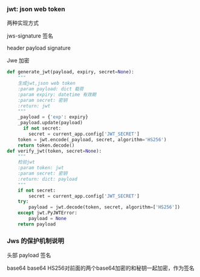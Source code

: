 ### jwt: json web token



两种实现方式

jws-signature   签名

header payload signature

Jwe 加密

```python
def generate_jwt(payload, expiry, secret=None):
    """
    生成jwt,json web token
    :param payload: dict 载荷
    :param expiry: datetime 有效期
    :param secret: 密钥
    :return: jwt
    """
    _payload = {'exp': expiry}
    _payload.update(payload)
	  if not secret:
        secret = current_app.config['JWT_SECRET']
    token = jwt.encode(_payload, secret, algorithm='HS256')
    return token.decode()
def verify_jwt(token, secret=None):
    """
    检验jwt
    :param token: jwt
    :param secret: 密钥
    :return: dict: payload
    """
    if not secret:
        secret = current_app.config['JWT_SECRET']
    try:
        payload = jwt.decode(token, secret, algorithm=['HS256'])
    except jwt.PyJWTError:
        payload = None
    return payload
```



### Jws 的保护机制说明

头部			 payload 			签名

base64  		base64           HS256对前面的两个base64加密的和秘钥一起加密，作为签名



